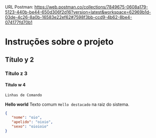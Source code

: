 URL Postman:
https://web.postman.co/collections/7849675-0608a179-5123-440b-be44-650d306f2d16?version=latest&workspace=62969b1d-03de-4c26-8a0b-16583e22ef62#7598f3bb-ccd9-4b62-8be4-074177fd70b1


# Instruções sobre o projeto
## Título y 2
### Título z 3
#### Título w 4


```bash
Linhas de Comando
```

__Hello world__
Texto comum
`Hello destacado` na raiz do sistema.


```json
{
   "nome": "oio",
   "apelido": "oioio",
   "sexo": "oioioio"
}
```


